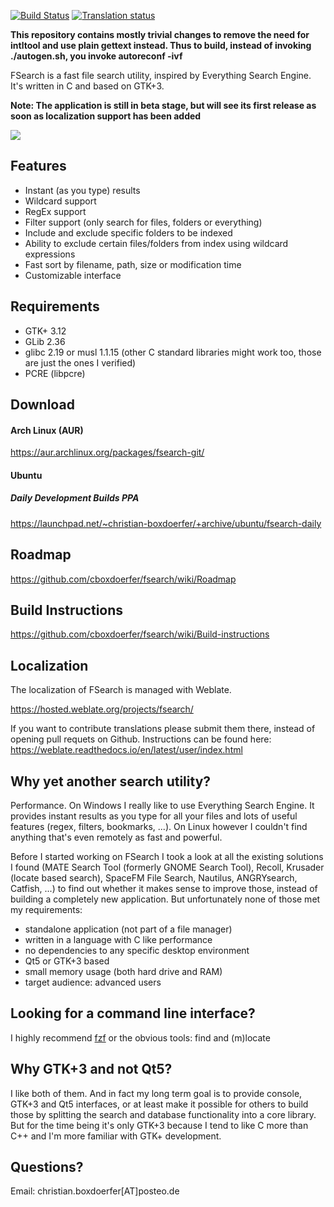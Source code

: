 [![Build Status](https://travis-ci.org/cboxdoerfer/fsearch.svg?branch=master)](https://travis-ci.org/cboxdoerfer/fsearch)
[![Translation status](https://hosted.weblate.org/widgets/fsearch/-/svg-badge.svg)](https://hosted.weblate.org/engage/fsearch/?utm_source=widget)

**This repository contains mostly trivial changes to remove the need for
intltool and use plain gettext instead. Thus to build, instead of
invoking ./autogen.sh, you invoke autoreconf -ivf**

FSearch is a fast file search utility, inspired by Everything Search Engine. It's written in C and based on GTK+3.

**Note: The application is still in beta stage, but will see its first release as soon as localization support has been added**

![](https://i.imgur.com/LvsxlWD.png)

## Features
- Instant (as you type) results
- Wildcard support
- RegEx support
- Filter support (only search for files, folders or everything)
- Include and exclude specific folders to be indexed
- Ability to exclude certain files/folders from index using wildcard expressions
- Fast sort by filename, path, size or modification time
- Customizable interface

## Requirements
- GTK+ 3.12
- GLib 2.36
- glibc 2.19 or musl 1.1.15 (other C standard libraries might work too, those are just the ones I verified)
- PCRE (libpcre)

## Download
#### Arch Linux (AUR)
https://aur.archlinux.org/packages/fsearch-git/
#### Ubuntu
##### Daily Development Builds PPA
https://launchpad.net/~christian-boxdoerfer/+archive/ubuntu/fsearch-daily
 
## Roadmap
https://github.com/cboxdoerfer/fsearch/wiki/Roadmap

## Build Instructions
https://github.com/cboxdoerfer/fsearch/wiki/Build-instructions

## Localization
The localization of FSearch is managed with Weblate. 

https://hosted.weblate.org/projects/fsearch/

If you want to contribute translations please submit them there, instead of opening pull requets on Github. Instructions can be found here: 
https://weblate.readthedocs.io/en/latest/user/index.html

## Why yet another search utility?
Performance. On Windows I really like to use Everything Search Engine. It provides instant results as you type for all your files and lots of useful features (regex, filters, bookmarks, ...). On Linux however I couldn't find anything that's even remotely as fast and powerful.

Before I started working on FSearch I took a look at all the existing solutions I found (MATE Search Tool (formerly GNOME Search Tool), Recoll, Krusader (locate based search), SpaceFM File Search, Nautilus, ANGRYsearch, Catfish, ...) to find out whether it makes sense to improve those, instead of building a completely new application. But unfortunately none of those met my requirements:
- standalone application (not part of a file manager)
- written in a language with C like performance
- no dependencies to any specific desktop environment
- Qt5 or GTK+3 based
- small memory usage (both hard drive and RAM)
- target audience: advanced users

## Looking for a command line interface?
I highly recommend [fzf](https://github.com/junegunn/fzf) or the obvious tools: find and (m)locate

## Why GTK+3 and not Qt5?
I like both of them. And in fact my long term goal is to provide console, GTK+3 and Qt5 interfaces, or at least make it possible for others to build those by splitting the search and database functionality into a core library. But for the time being it's only GTK+3 because I tend to like C more than C++ and I'm more familiar with GTK+ development.

## Questions?

Email: christian.boxdoerfer[AT]posteo.de
